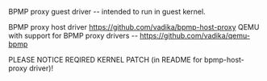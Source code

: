 BPMP proxy guest driver -- intended to run in guest kernel.


BPMP proxy host driver https://github.com/vadika/bpmp-host-proxy
QEMU with support for BPMP proxy drivers -- https://github.com/vadika/qemu-bpmp


PLEASE NOTICE REQIRED KERNEL PATCH (in README for bpmp-host-proxy driver)!
